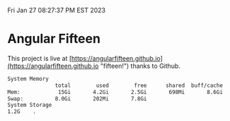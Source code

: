 Fri Jan 27 08:27:37 PM EST 2023

# Angular Fifteen


This project is live at [https://angularfifteen.github.io](https://angularfifteen.github.io "fifteen!") thanks to Github.

```bash
System Memory
               total        used        free      shared  buff/cache   available
Mem:            15Gi       4.2Gi       2.5Gi       698Mi       8.6Gi        10Gi
Swap:          8.0Gi       202Mi       7.8Gi
System Storage
1.2G	.
